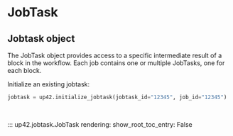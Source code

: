 # JobTask

## Jobtask object

The JobTask object provides access to a specific intermediate result of a block in the 
workflow. Each job contains one or multiple JobTasks, one for each block.

Initialize an existing jobtask:

```python
jobtask = up42.initialize_jobtask(jobtask_id="12345", job_id="12345")
```

<br>

::: up42.jobtask.JobTask
    rendering:
        show_root_toc_entry: False
